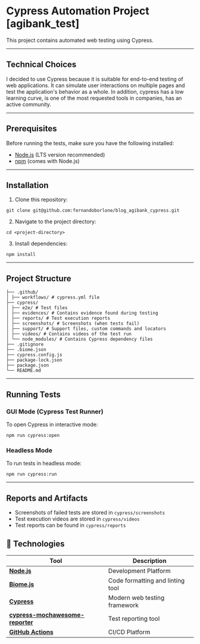 # Cypress Automation Project [agibank_test]

This project contains automated web testing using Cypress.
_______

## Technical Choices

I decided to use Cypress because it is suitable for end-to-end testing of web applications. It can simulate user interactions on multiple pages and test the application's behavior as a whole.
In addition, cypress has a low learning curve, is one of the most requested tools in companies, has an active community.
_______

## Prerequisites

Before running the tests, make sure you have the following installed:
- [Node.js](https://nodejs.org/) (LTS version recommended)
- [npm](https://www.npmjs.com/) (comes with Node.js)
_______

## Installation

1. Clone this repository:

```
git clone git@github.com:fernandoborlone/blog_agibank_cypress.git
```

2. Navigate to the project directory:

```
cd <project-directory>
```

3. Install dependencies:

```
npm install
```
____

## Project Structure
```
├── .github/
│ ├── workflows/ # cypress.yml file
├── cypress/
│ ├── e2e/ # Test files
│ ├── evidences/ # Contains evidence found during testing
│ ├── reports/ # Test execution reports
│ ├── screenshots/ # Screenshots (when tests fail)
│ ├── support/ # Support files, custom commands and locators
│ ├── videos/ # Contains videos of the test run
│ └── node_modules/ # Contains Cypress dependency files
├── .gitignore
├── .biome.json
├── cypress.config.js
├── package-lock.json
├── package.json
└── README.md
```
_______

## Running Tests

### GUI Mode (Cypress Test Runner)
To open Cypress in interactive mode:

```
npm run cypress:open
```

### Headless Mode
To run tests in headless mode:

```
npm run cypress:run
```
_______

## Reports and Artifacts

- Screenshots of failed tests are stored in `cypress/screenshots`
- Test execution videos are stored in `cypress/videos`
- Test reports can be found in `cypress/reports`

## 🚀 Technologies
| Tool                                                     | Description                                                    |
|----------------------------------------------------------|----------------------------------------------------------------|
| [**Node.js**](https://nodejs.org/en)                      | Development Platform                                            |
| [**Biome.js**](https://biomejs.dev/)                      | Code formatting and linting tool                                |
| [**Cypress**](https://www.cypress.io/)                    | Modern web testing framework                                    |
| [**cypress-mochawesome-reporter**](https://www.npmjs.com/package/cypress-mochawesome-reporter) | Test reporting tool        |
| [**GitHub Actions**](https://github.com/features/actions) | CI/CD Platform                                                 |
